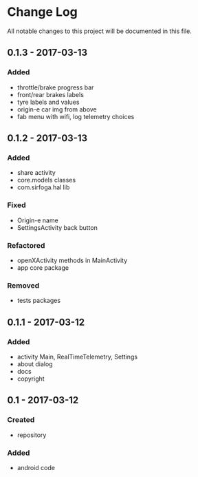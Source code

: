 # Change Log
All notable changes to this project will be documented in this file.

## 0.1.3 - 2017-03-13

### Added
- throttle/brake progress bar
- front/rear brakes labels
- tyre labels and values
- origin-e car img from above
- fab menu with wifi, log telemetry choices

## 0.1.2 - 2017-03-13

### Added
- share activity
- core.models classes
- com.sirfoga.hal lib

### Fixed
- Origin-e name
- SettingsActivity back button

### Refactored
- openXActivity methods in MainActivity
- app core package

### Removed
- tests packages

## 0.1.1 - 2017-03-12

### Added
- activity Main, RealTimeTelemetry, Settings
- about dialog
- docs
- copyright

## 0.1 - 2017-03-12

### Created
- repository

### Added
- android code
